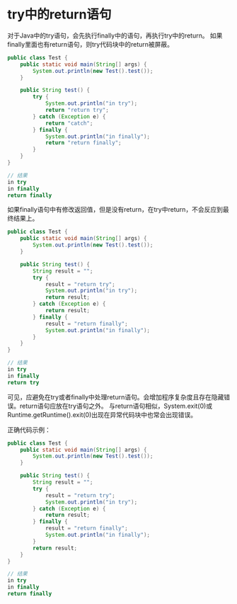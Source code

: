 try中的return语句
===

对于Java中的try语句，会先执行finally中的语句，再执行try中的return。
如果finally里面也有return语句，则try代码块中的return被屏蔽。

```java
public class Test {
    public static void main(String[] args) {
        System.out.println(new Test().test());
    }

    public String test() {
        try {
            System.out.println("in try");
            return "return try";
        } catch (Exception e) {
            return "catch";
        } finally {
            System.out.println("in finally");
            return "return finally";
        }
    }
}

// 结果
in try
in finally
return finally
```

如果finally语句中有修改返回值，但是没有return，在try中return，不会反应到最终结果上。

```java
public class Test {
    public static void main(String[] args) {
        System.out.println(new Test().test());
    }

    public String test() {
        String result = "";
        try {
            result = "return try";
            System.out.println("in try");
            return result;
        } catch (Exception e) {
            return result;
        } finally {
            result = "return finally";
            System.out.println("in finally");
        }
    }
}

// 结果
in try                                                                              
in finally                                                                          
return try 
```


可见，应避免在try或者finally中处理return语句。会增加程序复杂度且存在隐藏错误。return语句应放在try语句之外。
与return语句相似，System.exit(0)或Runtime.getRuntime().exit(0)出现在异常代码块中也常会出现错误。

正确代码示例：

```java
public class Test {
    public static void main(String[] args) {
        System.out.println(new Test().test());
    }

    public String test() {
        String result = "";
        try {
            result = "return try";
            System.out.println("in try");
        } catch (Exception e) {
            return result;
        } finally {
            result = "return finally";
            System.out.println("in finally");
        }
        return result;
    }
}

// 结果
in try                                                                              
in finally                                                                          
return finally
```


